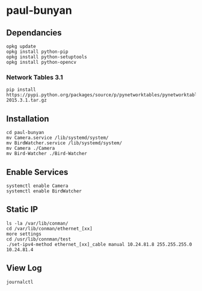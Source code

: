 # paul-bunyan

## Dependancies
```
opkg update
opkg install python-pip
opkg install python-setuptools
opkg install python-opencv
```

### Network Tables 3.1
```
pip install https://pypi.python.org/packages/source/p/pynetworktables/pynetworktables-2015.3.1.tar.gz
```

## Installation
```
cd paul-bunyan
mv Camera.service /lib/systemd/system/
mv BirdWatcher.service /lib/systemd/system/
mv Camera ./Camera
mv Bird-Watcher ./Bird-Watcher
```

## Enable Services
```
systemctl enable Camera
systemctl enable BirdWatcher
```

## Static IP
```
ls -la /var/lib/conman/
cd /var/lib/conman/ethernet_[xx]
more settings
cd /usr/lib/connman/test
./set-ipv4-method ethernet_[xx]_cable manual 10.24.81.8 255.255.255.0 10.24.81.4
```

## View Log
```
journalctl
```
